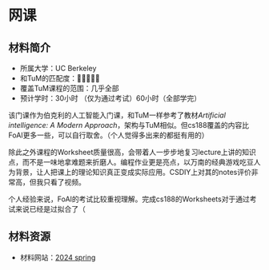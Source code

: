# 网课 

## 材料简介

- 所属大学：UC Berkeley
- 和TuM的匹配度：🌟🌟🌟🌟🌟
- 覆盖TuM课程的范围：几乎全部
- 预计学时：30小时 （仅为通过考试）60小时（全部学完）

该门课作为伯克利的人工智能入门课，和TuM一样参考了教材*Artificial intelligence: A Modern Approach*，架构与TuM相似。但cs188覆盖的内容比FoAI更多一些，可以自行取舍。（个人觉得多出来的都挺有用的）

除此之外课程的Worksheet质量很高，会带着人一步步地复习lecture上讲的知识点，而不是一味地拿难题来折磨人。编程作业更是亮点，以万南的经典游戏吃豆人为背景，让人把课上的理论知识真正变成实际应用。CSDIY上对其的notes评价非常高，但我只看了视频。

个人经验来说，FoAI的考试比较重视理解。完成cs188的Worksheets对于通过考试来说已经是过拟合了（

## 材料资源

- 材料网站：[2024 spring](https://inst.eecs.berkeley.edu/~cs188/sp24/)
